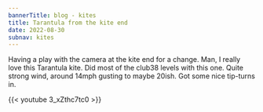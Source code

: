 ```yaml
---
bannerTitle: blog - kites
title: Tarantula from the kite end
date: 2022-08-30
subnav: kites
---
```


Having a play with the camera at the kite end for a change. Man, I really love
this Tarantula kite. Did most of the club38 levels with this one. Quite strong
wind, around 14mph gusting to maybe 20ish. Got some nice tip-turns in.

{{< youtube 3_xZthc7tc0 >}}

